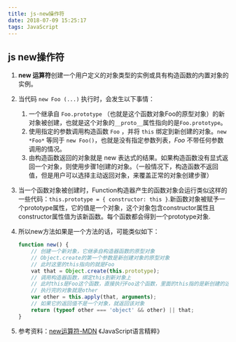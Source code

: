 ```yaml
---
title: js-new操作符
date: 2018-07-09 15:25:17
tags: JavaScript
---
```


## js new操作符

1.  **new 运算符**创建一个用户定义的对象类型的实例或具有构造函数的内置对象的实例。

2. 当代码 `new Foo (...)` 执行时，会发生以下事情：

   1. 一个继承自 `Foo.prototype` （也就是这个函数对象Foo的原型对象）的新对象被创建，也就是这个对象的`__proto__`属性指向的是`Foo.prototype`。
   2. 使用指定的参数调用构造函数 `Foo` ，并将 `this` 绑定到新创建的对象。`new *Foo*` 等同于 `new Foo()`，也就是没有指定参数列表，*Foo* 不带任何参数调用的情况。
   3. 由构造函数返回的对象就是 new 表达式的结果。如果构造函数没有显式返回一个对象，则使用步骤1创建的对象。（一般情况下，构造函数不返回值，但是用户可以选择主动返回对象，来覆盖正常的对象创建步骤）

3. 当一个函数对象被创建时，Function构造器产生的函数对象会运行类似这样的一些代码：`this.prototype = { constructor: this }`.新函数对象被赋予一个prototype属性，它的值是一个对象，这个对象包含constructor属性且constructor属性值为该新函数。每个函数都会得到一个prototype对象.

4. 所以new方法如果是一个方法的话，可能类似如下：

   ```javascript
   function new() {
       // 创建一个新对象，它继承自构造器函数的原型对象
       // Object.create的第一个参数是新创建对象的原型对象
       // 此时这里的this指向的就是Foo
       vat that = Object.create(this.prototype);
       // 调用构造器函数，绑定this到新对象上
       // 此时this是Foo这个函数，直接执行Foo这个函数，里面的this指的是新创建的这个对象
       // 执行完的对象就是other
       var other = this.apply(that, arguments);
       // 如果它的返回值不是一个对象，就返回该对象
       return (typeof other === 'object' && other) || that;
   }
   ```

   

5. 参考资料：[new运算符-MDN](https://developer.mozilla.org/zh-CN/docs/Web/JavaScript/Reference/Operators/new)
   《JavaScript语言精粹》

 


